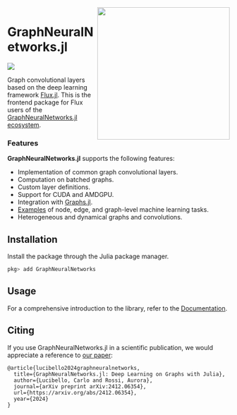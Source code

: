 <img align="right" width="300px" src="https://raw.githubusercontent.com/JuliaGraphs/GraphNeuralNetworks.jl/master/docs/logo.svg">

# GraphNeuralNetworks.jl

[![](https://img.shields.io/badge/docs-stable-blue.svg)](https://juliagraphs.org/GraphNeuralNetworks.jl/docs/GraphNeuralNetworks.jl/)

Graph convolutional layers based on the deep learning framework [Flux.jl](https://fluxml.ai/). 
This is the frontend package for Flux users of the [GraphNeuralNetworks.jl ecosystem](https://github.com/JuliaGraphs/GraphNeuralNetworks.jl).


### Features

**GraphNeuralNetworks.jl** supports the following features:

- Implementation of common graph convolutional layers.
- Computation on batched graphs.
- Custom layer definitions.
- Support for CUDA and AMDGPU.
- Integration with [Graphs.jl](https://github.com/JuliaGraphs/Graphs.jl).
- [Examples](https://github.com/JuliaGraphs/GraphNeuralNetworks.jl/tree/master/GraphNeuralNetworks/examples) of node, edge, and graph-level machine learning tasks.
- Heterogeneous and dynamical graphs and convolutions.

## Installation  

Install the package through the Julia package manager.

```julia
pkg> add GraphNeuralNetworks
```

## Usage

For a comprehensive introduction to the library, refer to the [Documentation](https://juliagraphs.org/GraphNeuralNetworks.jl/docs/GraphNeuralNetworks.jl/).

## Citing

If you use GraphNeuralNetworks.jl in a scientific publication, we would appreciate a reference
to [our paper](https://arxiv.org/abs/2412.06354):

```
@article{lucibello2024graphneuralnetworks,
  title={GraphNeuralNetworks.jl: Deep Learning on Graphs with Julia},
  author={Lucibello, Carlo and Rossi, Aurora},
  journal={arXiv preprint arXiv:2412.06354},
  url={https://arxiv.org/abs/2412.06354},
  year={2024}
}
```